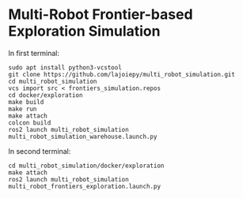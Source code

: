 # Multi-Robot Frontier-based Exploration Simulation

In first terminal:
```
sudo apt install python3-vcstool
git clone https://github.com/lajoiepy/multi_robot_simulation.git
cd multi_robot_simulation
vcs import src < frontiers_simulation.repos
cd docker/exploration
make build
make run
make attach
colcon build
ros2 launch multi_robot_simulation multi_robot_simulation_warehouse.launch.py
```

In second terminal:
```
cd multi_robot_simulation/docker/exploration
make attach
ros2 launch multi_robot_simulation multi_robot_frontiers_exploration.launch.py
```